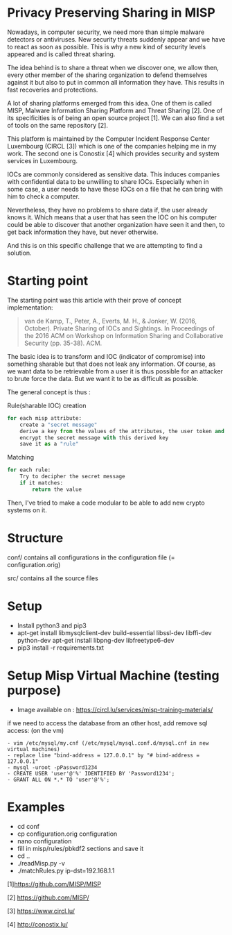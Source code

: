# Privacy Preserving Sharing in MISP

Nowadays, in computer security, we need more than simple malware detectors or antiviruses. 
New security threats suddenly appear and we have to react as soon as possible. 
This is why a new kind of security levels appeared and is called threat sharing.

The idea behind is to share a threat when we discover one, we allow then,
every other member of the sharing organization to defend themselves against it 
but also to put in common all information they have. This results in fast recoveries 
and protections.

A lot of sharing platforms emerged from this idea. One of them is called MISP,
Malware Information Sharing Platform and Threat Sharing [2]. 
One of its specificities is of being an open source project [1]. 
We can also find a set of tools on the same repository [2].

This platform is maintained by the Computer Incident Response Center Luxembourg (CIRCL [3])
which is one of the companies helping me in my work. The second one is Conostix [4] 
which provides security and system services in Luxembourg.

IOCs are commonly considered as sensitive data. This induces companies with confidential data to be
unwilling to share IOCs. Especially when in some case, a user needs to have these IOCs on a file that
he can bring with him to check a computer.

Nevertheless, they have no problems to share data if, the user already knows it. 
Which means that a user that has seen the IOC on his computer could be able to discover 
that another organization have seen it and then, to get back information they have, but never otherwise.

And this is on this specific challenge that we are attempting to find a solution.

# Starting point
The starting point was this article with their prove of concept implementation:
> van de Kamp, T., Peter, A., Everts, M. H., & Jonker, W. (2016, October). Private Sharing of IOCs and Sightings. In Proceedings of the 2016 ACM on Workshop on Information Sharing and Collaborative Security (pp. 35-38). ACM.

The basic idea is to transform and IOC (indicator of compromise) into something sharable but that does not leak any information.
Of course, as we want data to be retrievable from a user it is thus possible for an attacker to brute force the data. But we want it to be as difficult as possible.

The general concept is thus :

Rule(sharable IOC) creation
```python
for each misp attribute:
    create a "secret message"
    derive a key from the values of the attributes, the user token and a salt
    encrypt the secret message with this derived key
    save it as a "rule"
```

Matching
```python
for each rule:
    Try to decipher the secret message
    if it matches:
        return the value
```

Then, I've tried to make a code modular to be able to add new crypto systems on it.

# Structure
conf/ contains all configurations in the configuration file (= configuration.orig)

src/ contains all the source files

# Setup
- Install python3 and pip3
- apt-get install libmysqlclient-dev build-essential libssl-dev libffi-dev python-dev apt-get install libpng-dev libfreetype6-dev
- pip3 install -r requirements.txt

# Setup Misp Virtual Machine (testing purpose)
- Image available on : https://circl.lu/services/misp-training-materials/

if we need to access the database from an other host, add remove sql access: (on the vm)
```
- vim /etc/mysql/my.cnf (/etc/mysql/mysql.conf.d/mysql.cnf in new virtual machines)
- replace line "bind-address = 127.0.0.1" by "# bind-address = 127.0.0.1"
- mysql -uroot -pPassword1234
- CREATE USER 'user'@'%' IDENTIFIED BY 'Password1234';
- GRANT ALL ON *.* TO 'user'@'%';
```


# Examples
- cd conf
- cp configuration.orig configuration
- nano configuration
- fill in misp/rules/pbkdf2 sections and save it
- cd ..
- ./readMisp.py -v
- ./matchRules.py ip-dst=192.168.1.1


[1]https://github.com/MISP/MISP

[2] https://github.com/MISP/

[3] https://www.circl.lu/

[4] http://conostix.lu/

